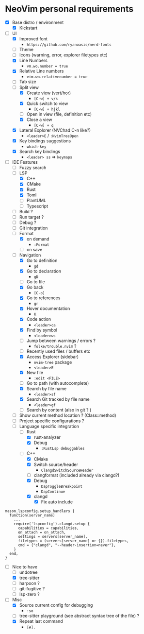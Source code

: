 # NeoVim personal requirements

- [x] Base distro / environment
    - [x] Kickstart
- [ ] UI
    - [x] Improved font
        - `https://github.com/ryanoasis/nerd-fonts`
    - [ ] Theme
    - [ ] Icons (warning, error, explorer filetypes etc)
    - [x] Line Numbers
        - `vm.wo.number = true`
    - [x] Relative Line numbers
        - `vim.wo.relativenumber = true`
    - [ ] Tab size
    - [ ] Split view
        - [x] Create view (vert/hor)
            - `[C-w] + v/s`
        - [x] Quick switch to view
            - `[C-w] + hjkl`
        - [ ] Open in view (file, definition etc)
        - [x] Close a view
            - `[C-w] + q`
    - [x] Lateral Explorer (NVChad C-n like?)
        - `<leader>E` / `:NvimTreeOpen`
    - [x] Key bindings suggestions
        - `which-key`
    - [x] Search key bindings
        - `<leader> ss` => `keymaps`
- [ ] IDE Features
    - [ ] Fuzzy search
    - [ ] LSP
        - [x] C++
        - [x] CMake
        - [x] Rust
        - [x] Toml
        - [ ] PlantUML
        - [ ] Typescript
    - [ ] Build ?
    - [ ] Run target ?
    - [ ] Debug ?
    - [ ] Git integration
    - [ ] Format
        - [x] on demand
            - `:Format`
        - [ ] on save    
    - [ ] Navigation
        - [x] Go to definition
            - `gd`
        - [x] Go to declaration
            - `gD`
        - [ ] Go to file
        - [x] Go back
            - `[C-o]`
        - [x] Go to references
            - `gr`
        - [x] Hover documentation
            - `K`
        - [x] Code action
            - `<leader>ca`
        - [x] Find by symbol
            - `<leader>ws`
        - [ ] Jump between warnings / errors ?
            - `folke/trouble.nvim` ?
        - [ ] Recently used files / buffers etc
        - [x] Access Explorer (sidebar)
            - `nvim-tree` package
            - `<leader>E`
        - [x] New file
            - `:edit <FILE>`
        - [ ] Go to path (with autocomplete)
        - [x] Search by file name
            - `<leader>sf`
        - [x] Search Git tracked by file name
            - `<leader>gf`
        - [ ] Search by content (also in git ? )
    - [ ] Show current method location ? (Class::method)
    - [ ] Project specific configurations ?
    - [ ] Language specific integration
        - [ ] Rust
            - [x] rust-analyzer
            - [x] Debug
                - `:RustLsp debuggables`
        - [ ] C++
            - [x] CMake
            - [x] Switch source/header
                - `ClangdSwitchSourceHeader`
            - [ ] clangformat (included already via clangd?)
            - [x] Debug
                - `DapToggleBreakpoint`
                - `DapContinue`
            - [x] clangd
                - [x] Fix auto include
``` 
mason_lspconfig.setup_handlers {
  function(server_name)
    ...
    require('lspconfig').clangd.setup {
      capabilities = capabilities,
      on_attach = on_attach,
      settings = servers[server_name],
      filetypes = (servers[server_name] or {}).filetypes,
      cmd = {"clangd", "--header-insertion=never"},
    }
  end,
}
```

- [ ] Nice to have
    - [ ] undotree
    - [x] tree-sitter
    - [ ] harpoon ? 
    - [ ] git-fugitive ?
    - [ ] lsp-zero ?
- [ ] Misc
    - [x] Source current config for debugging
        - `:so`
    - [ ] tree-sitter playground (see abstract syntax tree of the file) ?
    - [x] Repeat last command
        - `[#].`
